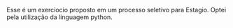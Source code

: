 Esse é um exerciocio proposto em um processo seletivo para Estagio.
Optei pela utilização da linguagem python.